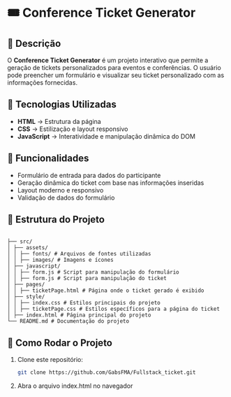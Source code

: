 # 🎟️ Conference Ticket Generator  

## 📌 Descrição  
O **Conference Ticket Generator** é um projeto interativo que permite a geração de tickets personalizados para eventos e conferências. O usuário pode preencher um formulário e visualizar seu ticket personalizado com as informações fornecidas.  

## 🚀 Tecnologias Utilizadas  
- **HTML** → Estrutura da página  
- **CSS** → Estilização e layout responsivo  
- **JavaScript** → Interatividade e manipulação dinâmica do DOM  

## 🎯 Funcionalidades  
- Formulário de entrada para dados do participante  
- Geração dinâmica do ticket com base nas informações inseridas  
- Layout moderno e responsivo
- Validação de dados do formulário

## 📂 Estrutura do Projeto  
```plaintext

├── src/
│ ├── assets/
│ │ ├── fonts/ # Arquivos de fontes utilizadas
│ │ ├── images/ # Imagens e ícones
│ ├── javascript/
│ │ ├── form.js # Script para manipulação do formulário
│ │ ├── form.js # Script para manipulação do ticket
│ ├── pages/
│ │ ├── ticketPage.html # Página onde o ticket gerado é exibido
│ ├── style/
│ │ ├── index.css # Estilos principais do projeto
│ │ ├── ticketPage.css # Estilos específicos para a página do ticket
│ ├── index.html # Página principal do projeto
└── README.md # Documentação do projeto
```

## 🔧 Como Rodar o Projeto  
1. Clone este repositório:  
   ```bash
   git clone https://github.com/GabsFMA/Fullstack_ticket.git
2. Abra o arquivo index.html no navegador
